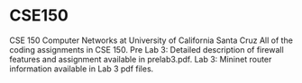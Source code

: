 # CSE150
CSE 150 Computer Networks at University of California Santa Cruz
All of the coding assignments in CSE 150. 
Pre Lab 3: Detailed description of firewall features and assignment available in prelab3.pdf.
Lab 3: Mininet router information available in Lab 3 pdf files. 
